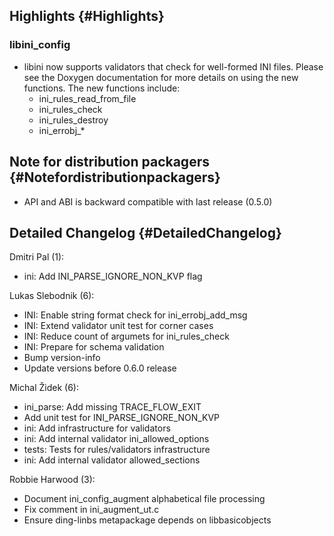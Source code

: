 Highlights {#Highlights}
----------

### libini\_config

-   libini now supports validators that check for well-formed INI files.
    Please see the Doxygen documentation for more details on using the
    new functions. The new functions include:
    -   ini\_rules\_read\_from\_file
    -   ini\_rules\_check
    -   ini\_rules\_destroy
    -   ini\_errobj\_\*

Note for distribution packagers {#Notefordistributionpackagers}
-------------------------------

-   API and ABI is backward compatible with last release (0.5.0)

Detailed Changelog {#DetailedChangelog}
------------------

Dmitri Pal (1):

-   ini: Add INI\_PARSE\_IGNORE\_NON\_KVP flag

Lukas Slebodnik (6):

-   INI: Enable string format check for ini\_errobj\_add\_msg
-   INI: Extend validator unit test for corner cases
-   INI: Reduce count of argumets for ini\_rules\_check
-   INI: Prepare for schema validation
-   Bump version-info
-   Update versions before 0.6.0 release

Michal Židek (6):

-   ini\_parse: Add missing TRACE\_FLOW\_EXIT
-   Add unit test for INI\_PARSE\_IGNORE\_NON\_KVP
-   ini: Add infrastructure for validators
-   ini: Add internal validator ini\_allowed\_options
-   tests: Tests for rules/validators infrastructure
-   ini: Add internal validator allowed\_sections

Robbie Harwood (3):

-   Document ini\_config\_augment alphabetical file processing
-   Fix comment in ini\_augment\_ut.c
-   Ensure ding-linbs metapackage depends on libbasicobjects

